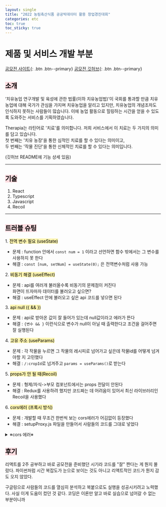 ```yaml
---
layout: single
title: "2022 농림축산식품 공공빅데이터 활용 창업경진대회"
categories: etc
toc: true
toc_sticky: true
---
```


# 제품 및 서비스 개발 부분

[공모전 사이트](https://data.mafra.go.kr/contest/introduction/introductionNew/screen.do){: .btn .btn--primary}
[공모전 깃허브](https://github.com/farmfarmfarmfarm){: .btn .btn--primary}

## <mark style='background-color: #ffdce0'> 소개 </mark>

‘치유농업 연구개발 및 육성에 관한 법률(이하 치유농업법)’이 국회를 통과할 만큼 치유농업에 대해 국가가 관심을 가지며 치유농업을 알리고 있지만, 치유농업의 개념조차도 인식하지 못하는 사람들이 많습니다. 이에 농업 활동으로 힐링하는 시간을 얻을 수 있도록 도와주는 서비스를 기획하였습니다.

Therapia는 라틴어로 '치료'를 의미합니다. 저희 서비스에서 이 치료는 두 가지의 의미를 담고 있습니다.  
첫 번째는 '치유 농장'을 통한 심적인 치료를 할 수 있다는 의미이고,  
두 번째는 '작물 진단'을 통한 신체적인 치료를 할 수 있다는 의미입니다.

(깃허브 README에 기능 상세 있음)

---

## <mark style='background-color: #ffdce0'> 기술 </mark>

1. React
2. Typescript
3. Javascript
4. Recoil

---

## <mark style='background-color: #ffdce0'> 트러블 슈팅 </mark>

1\. <mark style='background-color: #fff5b1'>전역 변수 필요 (useState)</mark>

- 문제 : function 안에서 `const num = 1` 이라고 선언하면 함수 밖에서는 그 변수를 사용하지 못 한다
- 해결 : `const [num, setNum] = useState(0);` 은 전역변수처럼 사용 가능

2\. <mark style='background-color: #fff5b1'>비동기 해결 (useEffect)</mark>

- 문제 : api를 여러개 불러올수록 비동기의 문제점이 커진다  
  화면이 뜨자마자 데이터를 불러오고 싶으면?
- 해결 : useEffect 안에 불러오고 싶은 api 코드를 넣으면 된다

3\. <mark style='background-color: #fff5b1'>api null ({ && })</mark>

- 문제 : api로 받아온 값이 잘 들어가 있는데 null값이라고 에러가 뜬다
- 해결 : `{변수 && }` 이런식으로 변수가 null이 아닐 때 출력한다고 조건을 걸어주면 잘 실행된다

4\. <mark style='background-color: #fff5b1'>고유 주소 (useParams)</mark>

- 문제 : 각 작물을 누르면 그 작물의 레시피로 넘어가고 싶은데 작물id를 어떻게 넘겨야할 지 고민했다
- 해결 : `/:cropId`로 넘겨주고 `params = useParams()`로 받는다

5\. <mark style='background-color: #fff5b1'>props가 안 될 때(Recoil)</mark>

- 문제 : 형제/자식->부모 컴포넌트에서는 props 전달이 안된다
- 해결 : Redux를 사용하려 했지만 코드짜는 데 어려움이 있어서 최신 라이브러리인 Recoil을 사용했다

6\. <mark style='background-color: #fff5b1'>cors에러 (프록시 방식)</mark>

- 문제 : 개발할 때 무조건 한번씩 보는 cors에러가 어김없이 등장했다
- 해결 : setupProxy.js 파일을 만들어서 사람들의 코드를 그대로 넣었다

<details>
<summary>※cors 에러※</summary>
<div markdown="1">       
  CORS 에러는 브라우저에서 서로 다른 도메인/포트의 서버로 요청이 갈때 브라우저에서 발생
</div>
</details>

## <mark style='background-color: #ffdce0'> 후기 </mark>

리액트를 2주 공부하고 바로 공모전을 준비했던 시기라 코드를 "잘" 짠다는 게 뭔지 몰랐다.
파이썬처럼 시간 복잡도가 눈으로 보이는 것도 아니고 리액트적인 코드가 뭔지 감도 오지 않았다.

구글링으로 사람들의 코드를 열심히 분석하고 복붙으로도 실행을 성공시키려고 노력했다.
사실 이게 도움이 컸던 것 같다. 코딩은 이론만 알고 바로 실습으로 넘어갈 수 없는 부분이니까
